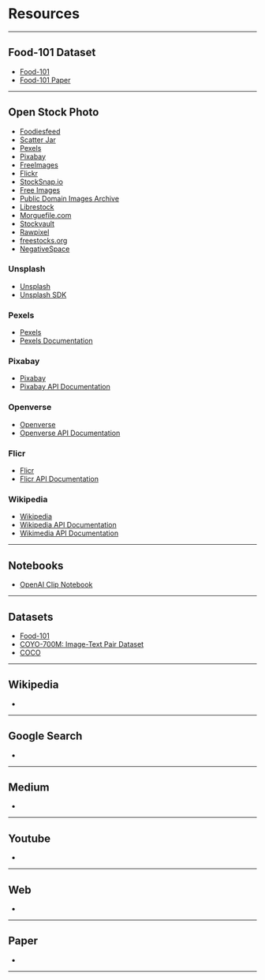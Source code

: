 # Resources

---

## Food-101 Dataset
- [Food-101](https://data.vision.ee.ethz.ch/cvl/datasets_extra/food-101/)
- [Food-101 Paper](https://data.vision.ee.ethz.ch/cvl/datasets_extra/food-101/static/bossard_eccv14_food-101.pdf)

---

## Open Stock Photo
- [Foodiesfeed](https://www.foodiesfeed.com/)
- [Scatter Jar](https://scatterjar.com/)
- [Pexels](https://www.pexels.com/)
- [Pixabay](https://pixabay.com/)
- [FreeImages](https://www.freeimages.com/)
- [Flickr](https://www.flickr.com/)
- [StockSnap.io](https://stocksnap.io/)
- [Free Images](https://www.shopify.com/stock-photos)
- [Public Domain Images Archive](https://publicdomainarchive.com/index.html)
- [Librestock](https://librestock.com/)
- [Morguefile.com](https://morguefile.com/)
- [Stockvault](https://www.stockvault.net/)
- [Rawpixel](https://www.rawpixel.com/)
- [freestocks.org](https://freestocks.org/)
- [NegativeSpace](https://negativespace.co/)

### Unsplash
- [Unsplash](https://unsplash.com/)
- [Unsplash SDK](https://unsplash.com/documentation#libraries--sdks)

### Pexels
- [Pexels](https://www.pexels.com/)
- [Pexels Documentation](https://www.pexels.com/api/documentation/)

### Pixabay
- [Pixabay](https://pixabay.com/)
- [Pixabay API Documentation](https://pixabay.com/api/docs/)

### Openverse
- [Openverse](https://openverse.org/en-za)
- [Openverse API Documentation](https://api.openverse.org/v1/)

### Flicr
- [Flicr](https://www.flickr.com/services/api/)
- [Flicr API Documentation](https://www.flickr.com/services/api/misc.api_keys.html)

### Wikipedia
- [Wikipedia](https://commons.wikimedia.org/wiki/Main_Page)
- [Wikipedia API Documentation](https://commons.wikimedia.org/w/api.php)
- [Wikimedia API Documentation](https://api.wikimedia.org/wiki/Getting_started_with_Wikimedia_APIs)


---

## Notebooks
- [OpenAI Clip Notebook](https://colab.research.google.com/github/openai/clip/blob/master/notebooks/Interacting_with_CLIP.ipynb)

---

## Datasets
- [Food-101](https://data.vision.ee.ethz.ch/cvl/datasets_extra/food-101/) 
- [COYO-700M: Image-Text Pair Dataset](https://github.com/kakaobrain/coyo-dataset/blob/main/README.md) 
- [COCO](https://cocodataset.org/#home) 

---

## Wikipedia
- [ ]()

---

## Google Search
- [ ]()

---

## Medium
- [ ]()

---


## Youtube
- []()

---

## Web
- [ ]()

---

## Paper
- [ ]()

---

